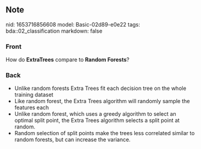 ## Note
nid: 1653716856608
model: Basic-02d89-e0e22
tags: bda::02_classification
markdown: false

### Front
How do <b>ExtraTrees</b> compare to <b>Random Forests</b>?

### Back
<ul>
  <li>Unlike random forests Extra Trees fit each decision tree on
  the whole training dataset
  <li>Like random forest, the Extra Trees algorithm will randomly
  sample the features each
  <li>Unlike random forest, which uses a greedy algorithm to select
  an optimal split point, the Extra Trees algorithm selects a split
  point at random.
  <li>Random selection of split points make the trees less
  correlated similar to random forests, but can increase the
  variance.
</ul>
